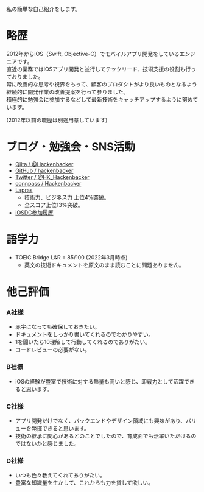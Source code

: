 私の簡単な自己紹介をします。

# 略歴

2012年からiOS（Swift, Objective-C）でモバイルアプリ開発をしているエンジニアです。<br>
直近の業務ではiOSアプリ開発と並行してテックリード、技術支援の役割も行っておりました。<br>
常に改善的な思考や視界をもって、顧客のプロダクトがより良いものとなるよう継続的に開発作業の改善提案を行って参りました。<br>
積極的に勉強会に参加するなどして最新技術をキャッチアップするように努めています。

(2012年以前の職歴は別途用意しています)

# ブログ・勉強会・SNS活動

* [Qiita / @Hackenbacker](https://qiita.com/Hackenbacker)
* [GitHub / hackenbacker](https://github.com/hackenbacker)
* [Twitter / @HK_Hackenbacker](https://twitter.com/HK_Hackenbacker)
* [connpass / Hackenbacker](https://connpass.com/user/Hackenbacker/)
* [Lapras](https://lapras.com/public/M1HCDFA)
  * 技術力、ビジネス力 上位4%突破。
  * 全スコア上位13%突破。
* [iOSDC参加履歴](https://fortee.jp/u/hackenbacker)

# 語学力

* TOEIC Bridge L&R = 85/100 (2022年3月時点)
  * 英文の技術ドキュメントを原文のまま読むことに問題ありません。


# 他己評価
### A社様
* 赤字になっても確保しておきたい。
* ドキュメントをしっかり書いてくれるのでわかりやすい。
* 1を聞いたら10理解して行動してくれるのでありがたい。
* コードレビューの必要がない。

### B社様
* iOSの経験が豊富で技術に対する熱量も高いと感じ、即戦力として活躍できると思います。

### C社様
* アプリ開発だけでなく、バックエンドやデザイン領域にも興味があり、バリューを発揮できると思います。
* 技術の継承に関心があるとのことでしたので、育成面でも活躍いただけるのではないかと感じました。

### D社様
* いつも色々教えてくれてありがたい。
* 豊富な知識量を生かして、これからも力を貸して欲しい。
